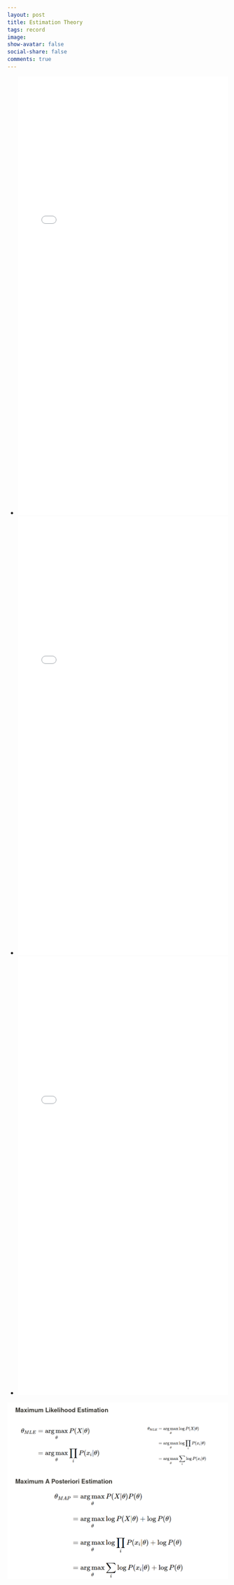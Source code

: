 ```yaml
---
layout: post
title: Estimation Theory
tags: record
image:
show-avatar: false
social-share: false
comments: true
---
```


- <embed src="/assets/docs/Estimation/StevenKay1.pdf" type="application/pdf" width="100%" height=1000>
- <embed src="/assets/docs/Estimation/StevenKay2.pdf" type="application/pdf" width="100%" height=1000>
- <embed src="/assets/docs/Estimation/DaphneKoller.pdf" type="application/pdf" width="100%" height=1000>

![1](/assets/img/estimation/compare.png)
